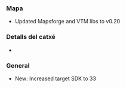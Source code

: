 ### Mapa
- Updated Mapsforge and VTM libs to v0.20

### Detalls del catxé
-

### General
- New: Increased target SDK to 33
